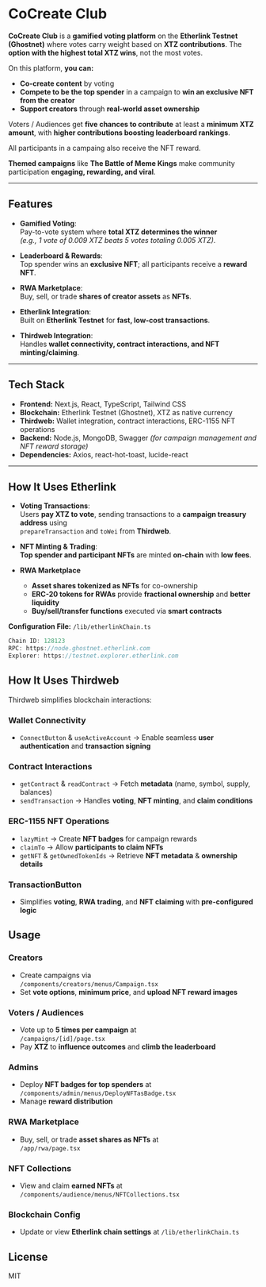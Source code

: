 # CoCreate Club

**CoCreate Club** is a **gamified voting platform** on the **Etherlink Testnet (Ghostnet)** where votes carry weight based on **XTZ contributions**. The **option with the highest total XTZ wins**, not the most votes.  

On this platform, **you can:**  
- **Co-create content** by voting  
- **Compete to be the top spender** in a campaign to **win an exclusive NFT from the creator**  
- **Support creators** through **real-world asset ownership**


Voters / Audiences get **five chances to contribute** at least a **minimum XTZ amount**, with **higher contributions boosting leaderboard rankings**.  

All participants in a campaing also receive the NFT reward.

**Themed campaigns** like **The Battle of Meme Kings** make community participation **engaging, rewarding, and viral**.

---

## Features

- **Gamified Voting**:  
  Pay-to-vote system where **total XTZ determines the winner**  
  *(e.g., 1 vote of 0.009 XTZ beats 5 votes totaling 0.005 XTZ)*.

- **Leaderboard & Rewards**:  
  Top spender wins an **exclusive NFT**; all participants receive a **reward NFT**.

- **RWA Marketplace**:  
  Buy, sell, or trade **shares of creator assets** as **NFTs**.

- **Etherlink Integration**:  
  Built on **Etherlink Testnet** for **fast, low-cost transactions**.

- **Thirdweb Integration**:  
  Handles **wallet connectivity, contract interactions, and NFT minting/claiming**.

---

## Tech Stack

- **Frontend:** Next.js, React, TypeScript, Tailwind CSS  
- **Blockchain:** Etherlink Testnet (Ghostnet), XTZ as native currency  
- **Thirdweb:** Wallet integration, contract interactions, ERC-1155 NFT operations  
- **Backend:** Node.js, MongoDB, Swagger *(for campaign management and NFT reward storage)*  
- **Dependencies:** Axios, react-hot-toast, lucide-react  

---

## How It Uses Etherlink

- **Voting Transactions**:  
  Users **pay XTZ to vote**, sending transactions to a **campaign treasury address** using  
  `prepareTransaction` and `toWei` from **Thirdweb**.

- **NFT Minting & Trading**:  
  **Top spender and participant NFTs** are minted **on-chain** with **low fees**.


- **RWA Marketplace**  
  - **Asset shares tokenized as NFTs** for co-ownership  
  - **ERC-20 tokens for RWAs** provide **fractional ownership** and **better liquidity**  
  - **Buy/sell/transfer functions** executed via **smart contracts**

**Configuration File:** `/lib/etherlinkChain.ts`

```ts
Chain ID: 128123
RPC: https://node.ghostnet.etherlink.com
Explorer: https://testnet.explorer.etherlink.com
```

## How It Uses Thirdweb

Thirdweb simplifies blockchain interactions:

### **Wallet Connectivity**
- `ConnectButton` & `useActiveAccount` → Enable seamless **user authentication** and **transaction signing**

### **Contract Interactions**
- `getContract` & `readContract` → Fetch **metadata** (name, symbol, supply, balances)
- `sendTransaction` → Handles **voting**, **NFT minting**, and **claim conditions**

### **ERC-1155 NFT Operations**
- `lazyMint` → Create **NFT badges** for campaign rewards
- `claimTo` → Allow **participants to claim NFTs**
- `getNFT` & `getOwnedTokenIds` → Retrieve **NFT metadata** & **ownership details**

### **TransactionButton**
- Simplifies **voting**, **RWA trading**, and **NFT claiming** with **pre-configured logic**

## Usage

### **Creators**
- Create campaigns via  
  `/components/creators/menus/Campaign.tsx`
- Set **vote options**, **minimum price**, and **upload NFT reward images**

### **Voters / Audiences**
- Vote up to **5 times per campaign** at  
  `/campaigns/[id]/page.tsx`
- Pay **XTZ** to **influence outcomes** and **climb the leaderboard**

### **Admins**
- Deploy **NFT badges for top spenders** at  
  `/components/admin/menus/DeployNFTasBadge.tsx`
- Manage **reward distribution**

### **RWA Marketplace**
- Buy, sell, or trade **asset shares as NFTs** at  
  `/app/rwa/page.tsx`

### **NFT Collections**
- View and claim **earned NFTs** at  
  `/components/audience/menus/NFTCollections.tsx`

### **Blockchain Config**
- Update or view **Etherlink chain settings** at `/lib/etherlinkChain.ts`  

## License

MIT
